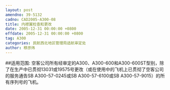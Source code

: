 ```yaml
---
layout: post
amendno: 39-5132
cadno: CAD2005-A300-08
title: 内襟翼检查和更改
date: 2005-12-31 00:00:00 +0800
effdate: 2005-12-31 00:00:00 +0800
tag: A300
categories: 民航西北地区管理局适航审定处
author: 穆彦炜
---
```


##适用范围:
空客公司所有经审定的A300、A300-600和A300-600ST型别，除了在生产中已贯彻13031或19575号更改（或在使用中的飞机上已贯彻了空客公司的服务通告SB A300-57-0245或SB A300-57-6100或SB A300-57-9015）的所有序列号的飞机。

